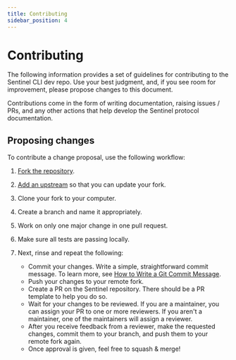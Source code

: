 ```yaml
---
title: Contributing
sidebar_position: 4
---
```

# Contributing

The following information provides a set of guidelines for contributing to the Sentinel CLI dev repo. Use your best judgment, and, if you see room for improvement, please propose changes to this document.

Contributions come in the form of writing documentation, raising issues / PRs, and any other actions that help develop the Sentinel protocol documentation.

## Proposing changes

To contribute a change proposal, use the following workflow:

1. [Fork the repository](https://github.com/sentinel-official/cli-client).
2. [Add an upstream](https://docs.github.com/en/github/collaborating-with-pull-requests/working-with-forks/syncing-a-fork) so that you can update your fork.
3. Clone your fork to your computer.
4. Create a branch and name it appropriately.
5. Work on only one major change in one pull request.
6. Make sure all tests are passing locally.
7. Next, rinse and repeat the following:

    - Commit your changes. Write a simple, straightforward commit message. To learn more, see [How to Write a Git Commit Message](https://chris.beams.io/posts/git-commit/).
    - Push your changes to your remote fork.    
    - Create a PR on the Sentinel repository. There should be a PR template to help you do so.
    - Wait for your changes to be reviewed. If you are a maintainer, you can assign your PR to one or more reviewers. If you aren't a maintainer, one of the maintainers will assign a reviewer.
    - After you receive feedback from a reviewer, make the requested changes, commit them to your branch, and push them to your remote fork again.
    - Once approval is given, feel free to squash & merge!